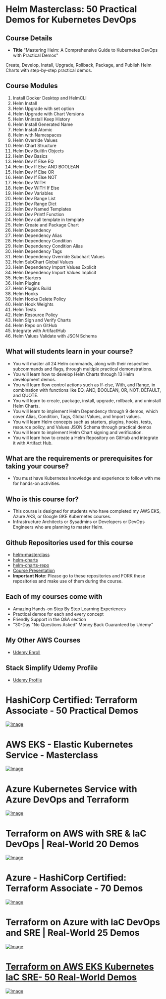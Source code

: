 # Helm Masterclass: 50 Practical Demos for Kubernetes DevOps

## Course Details
- **Title**
"Mastering Helm: A Comprehensive Guide to Kubernetes DevOps with Practical Demos"

Create, Develop, Install, Upgrade, Rollback, Package, and Publish Helm Charts with step-by-step practical demos.

## Course Modules
01. Install Docker Desktop and HelmCLI
02. Helm Install
03. Helm Upgrade with set option
04. Helm Upgrade with Chart Versions
05. Helm Uninstall Keep History
06. Helm Install Generated Name
07. Helm Install Atomic
08. Helm with Namespaces
09. Helm Override Values
10. Helm Chart Structure
11. Helm Dev BuiltIn Objects
12. Helm Dev Basics
13. Helm Dev If Else EQ
14. Helm Dev If Else AND BOOLEAN
15. Helm Dev If Else OR
16. Helm Dev If Else NOT
17. Helm Dev WITH
18. Helm Dev WITH If Else
19. Helm Dev Variables
20. Helm Dev Range List
21. Helm Dev Range Dict
22. Helm Dev Named Templates
23. Helm Dev Printf Function
24. Helm Dev call template in template
25. Helm Create and Package Chart
26. Helm Dependency
27. Helm Dependency Alias
28. Helm Dependency Condition
29. Helm Dependency Condition Alias
30. Helm Dependency Tags
31. Helm Dependency Override Subchart Values
32. Helm SubChart Global Values
33. Helm Dependency Import Values Explicit
34. Helm Dependency Import Values Implicit
35. Helm Starters
36. Helm Plugins
37. Helm Plugins Build
38. Helm Hooks
39. Helm Hooks Delete Policy
40. Helm Hook Weights
41. Helm Tests
42. Helm Resource Policy
43. Helm Sign and Verify Charts
44. Helm Repo on GitHub
45. Integrate with ArtifactHub
46. Helm Values Validate with JSON Schema


## What will students learn in your course?
- You will master all 24 Helm commands, along with their respective subcommands and flags, through multiple practical demonstrations.
- You will learn how to develop Helm Charts through 13 Helm development demos.
- You will learn flow control actions such as If-else, With, and Range, in combination with functions like EQ, AND, BOOLEAN, OR, NOT, DEFAULT, and QUOTE.
- You will learn to create, package, install, upgrade, rollback, and uninstall Helm Charts.
- You will learn to implement Helm Dependency through 9 demos, which cover Alias, Condition, Tags, Global Values, and Import values.
- You will learn Helm concepts such as starters, plugins, hooks, tests, resource policy, and Values JSON Schema through practical demos
- You will learn to implement Helm Chart signing and verification.
- You will learn how to create a Helm Repository on GitHub and integrate it with Artifact Hub. 


## What are the requirements or prerequisites for taking your course?
- You must have Kubernetes knowledge and experience to follow with me for hands-on activities.

## Who is this course for?
- This course is designed for students who have completed my AWS EKS, Azure AKS, or Google GKE Kubernetes courses.
- Infrastructure Architects or Sysadmins or Developers or DevOps Engineers who are planning to master Helm.

## Github Repositories used for this course
- [helm-masterclass](https://github.com/stacksimplify/helm-masterclass)
- [helm-charts](https://github.com/stacksimplify/helm-charts)
- [helm-charts-repo](https://github.com/stacksimplify/helm-charts-repo)
- [Course Presentation](https://github.com/stacksimplify/helm-masterclass/course-presentation/)
- **Important Note:** Please go to these repositories and FORK these repositories and make use of them during the course.


## Each of my courses come with
- Amazing Hands-on Step By Step Learning Experiences
- Practical demos for each and every concept
- Friendly Support in the Q&A section
- "30-Day "No Questions Asked" Money Back Guaranteed by Udemy"

## My Other AWS Courses
- [Udemy Enroll](https://www.stacksimplify.com/azure-aks/courses/stacksimplify-best-selling-courses-on-udemy/)

## Stack Simplify Udemy Profile
- [Udemy Profile](https://www.udemy.com/user/kalyan-reddy-9/)

# HashiCorp Certified: Terraform Associate - 50 Practical Demos
[![Image](https://stacksimplify.com/course-images/hashicorp-certified-terraform-associate-highest-rated.png "HashiCorp Certified: Terraform Associate - 50 Practical Demos")](https://links.stacksimplify.com/hashicorp-certified-terraform-associate) 

# AWS EKS - Elastic Kubernetes Service - Masterclass
[![Image](https://stacksimplify.com/course-images/AWS-EKS-Kubernetes-Masterclass-DevOps-Microservices-course.png "AWS EKS Kubernetes - Masterclass")](https://www.udemy.com/course/aws-eks-kubernetes-masterclass-devops-microservices/?referralCode=257C9AD5B5AF8D12D1E1)


# Azure Kubernetes Service with Azure DevOps and Terraform 
[![Image](https://stacksimplify.com/course-images/azure-kubernetes-service-with-azure-devops-and-terraform.png "Azure Kubernetes Service with Azure DevOps and Terraform")](https://www.udemy.com/course/azure-kubernetes-service-with-azure-devops-and-terraform/?referralCode=2499BF7F5FAAA506ED42)

# Terraform on AWS with SRE & IaC DevOps | Real-World 20 Demos
[![Image](https://stacksimplify.com/course-images/terraform-on-aws-best-seller.png "Terraform on AWS with SRE & IaC DevOps | Real-World 20 Demos")](https://links.stacksimplify.com/terraform-on-aws-with-sre-and-iacdevops)

# Azure - HashiCorp Certified: Terraform Associate - 70 Demos
[![Image](https://stacksimplify.com/course-images/azure-hashicorp-certified-terraform-associate-highest-rated.png "Azure - HashiCorp Certified: Terraform Associate - 70 Demos")](https://links.stacksimplify.com/azure-hashicorp-certified-terraform-associate)

# Terraform on Azure with IaC DevOps and SRE | Real-World 25 Demos

[![Image](https://stacksimplify.com/course-images/terraform-on-azure-with-iac-azure-devops-sre-1.png "Terraform on Azure with IaC DevOps and SRE | Real-World 25 Demos")](https://links.stacksimplify.com/terraform-on-azure-with-iac-devops-sre)

# [Terraform on AWS EKS Kubernetes IaC SRE- 50 Real-World Demos](https://links.stacksimplify.com/terraform-on-aws-eks-kubernetes-iac-sre)

[![Image](https://stacksimplify.com/course-images/terraform-on-aws-eks-kubernetes.png "Terraform on AWS EKS Kubernetes IaC SRE- 50 Real-World Demos ")](https://links.stacksimplify.com/terraform-on-aws-eks-kubernetes-iac-sre)

